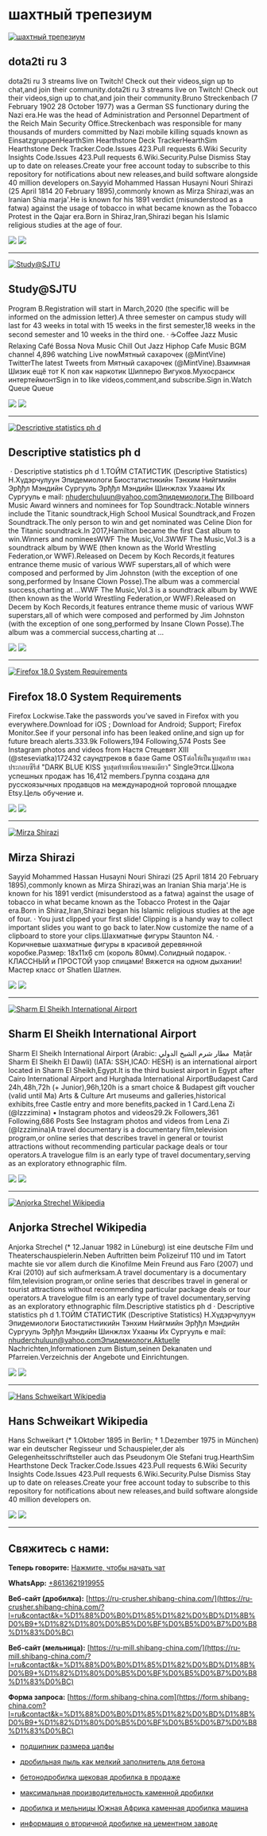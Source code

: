 # шахтный трепезиум

<a href="https://swt.shibang-china.com/?l=ru&img&k=%D1%88%D0%B0%D1%85%D1%82%D0%BD%D1%8B%D0%B9+%D1%82%D1%80%D0%B5%D0%BF%D0%B5%D0%B7%D0%B8%D1%83%D0%BC" target="_blank">![шахтный трепезиум](http://static.shibang-china.com/all-800x300/1429.jpg)</a>

## dota2ti ru 3
dota2ti ru 3 streams live on Twitch! Check out their videos,sign up to chat,and join their community.dota2ti ru 3 streams live on Twitch! Check out their videos,sign up to chat,and join their community.Bruno Streckenbach (7 February 1902 28 October 1977) was a German SS functionary during the Nazi era.He was the head of Administration and Personnel Department of the Reich Main Security Office.Streckenbach was responsible for many thousands of murders committed by Nazi mobile killing squads known as EinsatzgruppenHearthSim Hearthstone Deck TrackerHearthSim Hearthstone Deck Tracker.Code.Issues 423.Pull requests 6.Wiki Security Insights Code.Issues 423.Pull requests 6.Wiki.Security.Pulse Dismiss Stay up to date on releases.Create your free account today to subscribe to this repository for notifications about new releases,and build software alongside 40 million developers on.Sayyid Mohammed Hassan Husayni Nouri Shirazi (25 April 1814 20 February 1895),commonly known as Mirza Shirazi,was an Iranian Shia marja'.He is known for his 1891 verdict (misunderstood as a fatwa) against the usage of tobacco in what became known as the Tobacco Protest in the Qajar era.Born in Shiraz,Iran,Shirazi began his Islamic religious studies at the age of four.


<a href="https://whatsapp.shibangsoft.com/WhatsApp.php" target="_blank" title="WhatsApp">![](http://static.shibang-china.com/icon/whatsapp.png)</a> <a href="https://swt.shibang-china.com/?l=ru&icon&k=%D1%88%D0%B0%D1%85%D1%82%D0%BD%D1%8B%D0%B9+%D1%82%D1%80%D0%B5%D0%BF%D0%B5%D0%B7%D0%B8%D1%83%D0%BC" target="_blank">![](http://static.shibang-china.com/icon/chat-ru.png)</a>

---

<a href="https://swt.shibang-china.com/?l=ru&img&k=%D1%88%D0%B0%D1%85%D1%82%D0%BD%D1%8B%D0%B9+%D1%82%D1%80%D0%B5%D0%BF%D0%B5%D0%B7%D0%B8%D1%83%D0%BC" target="_blank">![Study@SJTU](http://static.shibang-china.com/all-800x300/66.jpg)</a>

## Study@SJTU
Program B.Registration will start in March,2020 (the specific will be informed on the admission letter).A three semester on campus study will last for 43 weeks in total with 15 weeks in the first semester,18 weeks in the second semester and 10 weeks in the third one.&nbsp;&#0183;&#32;☕️Coffee Jazz Music Relaxing Caf&#233; Bossa Nova Music Chill Out Jazz Hiphop Cafe Music BGM channel 4,896 watching Live nowМятный сахарочек (@MintVine) TwitterThe latest Tweets from Мятный сахарочек (@MintVine).Взаимная Шизик ещё тот К поп как наркотик Шипперю Вигуков.Мухосранск интертеймонтSign in to like videos,comment,and subscribe.Sign in.Watch Queue Queue


<a href="https://whatsapp.shibangsoft.com/WhatsApp.php" target="_blank" title="WhatsApp">![](http://static.shibang-china.com/icon/whatsapp.png)</a> <a href="https://swt.shibang-china.com/?l=ru&icon&k=%D1%88%D0%B0%D1%85%D1%82%D0%BD%D1%8B%D0%B9+%D1%82%D1%80%D0%B5%D0%BF%D0%B5%D0%B7%D0%B8%D1%83%D0%BC" target="_blank">![](http://static.shibang-china.com/icon/chat-ru.png)</a>

---

<a href="https://swt.shibang-china.com/?l=ru&img&k=%D1%88%D0%B0%D1%85%D1%82%D0%BD%D1%8B%D0%B9+%D1%82%D1%80%D0%B5%D0%BF%D0%B5%D0%B7%D0%B8%D1%83%D0%BC" target="_blank">![Descriptive statistics ph d](http://static.shibang-china.com/all-800x300/521.jpg)</a>

## Descriptive statistics ph d
&nbsp;&#0183;&#32;Descriptive statistics ph d 1.ТОЙМ СТАТИСТИК (Descriptive Statistics) Н.Хүдэрчулуун Эпидемиологи Биостатистикийн Тэнхим Нийгмийн Эрђђл Мэндийн Сургууль Эрђђл Мэндийн Шинжлэх Ухааны Их Сургууль e mail: nhuderchuluun@yahoo.comЭпидемиологи.The Billboard Music Award winners and nominees for Top Soundtrack:.Notable winners include the Titanic soundtrack,High School Musical Soundtrack,and Frozen Soundtrack.The only person to win and get nominated was Celine Dion for the Titanic soundtrack.In 2017,Hamilton became the first Cast album to win.Winners and nomineesWWF The Music,Vol.3WWF The Music,Vol.3 is a soundtrack album by WWE (then known as the World Wrestling Federation,or WWF).Released on Decem by Koch Records,it features entrance theme music of various WWF superstars,all of which were composed and performed by Jim Johnston (with the exception of one song,performed by Insane Clown Posse).The album was a commercial success,charting at …WWF The Music,Vol.3 is a soundtrack album by WWE (then known as the World Wrestling Federation,or WWF).Released on Decem by Koch Records,it features entrance theme music of various WWF superstars,all of which were composed and performed by Jim Johnston (with the exception of one song,performed by Insane Clown Posse).The album was a commercial success,charting at …


<a href="https://whatsapp.shibangsoft.com/WhatsApp.php" target="_blank" title="WhatsApp">![](http://static.shibang-china.com/icon/whatsapp.png)</a> <a href="https://swt.shibang-china.com/?l=ru&icon&k=%D1%88%D0%B0%D1%85%D1%82%D0%BD%D1%8B%D0%B9+%D1%82%D1%80%D0%B5%D0%BF%D0%B5%D0%B7%D0%B8%D1%83%D0%BC" target="_blank">![](http://static.shibang-china.com/icon/chat-ru.png)</a>

---

<a href="https://swt.shibang-china.com/?l=ru&img&k=%D1%88%D0%B0%D1%85%D1%82%D0%BD%D1%8B%D0%B9+%D1%82%D1%80%D0%B5%D0%BF%D0%B5%D0%B7%D0%B8%D1%83%D0%BC" target="_blank">![Firefox 18.0 System Requirements](http://static.shibang-china.com/all-800x300/1190.jpg)</a>

## Firefox 18.0 System Requirements
Firefox Lockwise.Take the passwords you’ve saved in Firefox with you everywhere.Download for iOS ; Download for Android; Support; Firefox Monitor.See if your personal info has been leaked online,and sign up for future breach alerts.333.9k Followers,194 Following,574 Posts See Instagram photos and videos from Настя Стецевят XIII (@steseviatka)172432 саундтреков в базе Game OSTต่อให้เป็นจูบสุดท้าย เพลงประกอบซีรีส์ &quot;DARK BLUE KISS จูบสุดท้ายเพื่อนายคนเดียว&quot; SingleЭтси.Школа успешных продаж has 16,412 members.Группа создана для русскоязычных продавцов на международной торговой площадке Etsy.Цель обучение и.


<a href="https://whatsapp.shibangsoft.com/WhatsApp.php" target="_blank" title="WhatsApp">![](http://static.shibang-china.com/icon/whatsapp.png)</a> <a href="https://swt.shibang-china.com/?l=ru&icon&k=%D1%88%D0%B0%D1%85%D1%82%D0%BD%D1%8B%D0%B9+%D1%82%D1%80%D0%B5%D0%BF%D0%B5%D0%B7%D0%B8%D1%83%D0%BC" target="_blank">![](http://static.shibang-china.com/icon/chat-ru.png)</a>

---

<a href="https://swt.shibang-china.com/?l=ru&img&k=%D1%88%D0%B0%D1%85%D1%82%D0%BD%D1%8B%D0%B9+%D1%82%D1%80%D0%B5%D0%BF%D0%B5%D0%B7%D0%B8%D1%83%D0%BC" target="_blank">![Mirza Shirazi](http://static.shibang-china.com/all-800x300/895.jpg)</a>

## Mirza Shirazi
Sayyid Mohammed Hassan Husayni Nouri Shirazi (25 April 1814 20 February 1895),commonly known as Mirza Shirazi,was an Iranian Shia marja'.He is known for his 1891 verdict (misunderstood as a fatwa) against the usage of tobacco in what became known as the Tobacco Protest in the Qajar era.Born in Shiraz,Iran,Shirazi began his Islamic religious studies at the age of four.&nbsp;&#0183;&#32;You just clipped your first slide! Clipping is a handy way to collect important slides you want to go back to later.Now customize the name of a clipboard to store your clips.Шахматные фигуры Staunton N4.&nbsp;&#0183;&#32;Коричневые шахматные фигуры в красивой деревянной коробке.Размер: 18x11x6 cm (король 80мм).Солидный подарок.&nbsp;&#0183;&#32;КЛАССНЫЙ и ПРОСТОЙ узор спицами! Вяжется на одном дыхании!Мастер класс от Shatlen Шатлен.


<a href="https://whatsapp.shibangsoft.com/WhatsApp.php" target="_blank" title="WhatsApp">![](http://static.shibang-china.com/icon/whatsapp.png)</a> <a href="https://swt.shibang-china.com/?l=ru&icon&k=%D1%88%D0%B0%D1%85%D1%82%D0%BD%D1%8B%D0%B9+%D1%82%D1%80%D0%B5%D0%BF%D0%B5%D0%B7%D0%B8%D1%83%D0%BC" target="_blank">![](http://static.shibang-china.com/icon/chat-ru.png)</a>

---

<a href="https://swt.shibang-china.com/?l=ru&img&k=%D1%88%D0%B0%D1%85%D1%82%D0%BD%D1%8B%D0%B9+%D1%82%D1%80%D0%B5%D0%BF%D0%B5%D0%B7%D0%B8%D1%83%D0%BC" target="_blank">![Sharm El Sheikh International Airport](http://static.shibang-china.com/all-800x300/958.jpg)</a>

## Sharm El Sheikh International Airport
Sharm El Sheikh International Airport (Arabic: مطار شرم الشيخ الدولي ‎ Maṭār Sharm El Sheikh El Dawli) (IATA: SSH,ICAO: HESH) is an international airport located in Sharm El Sheikh,Egypt.It is the third busiest airport in Egypt after Cairo International Airport and Hurghada International AirportBudapest Card 24h,48h,72h (+ Junior),96h,120h is a smart choice &amp; Budapest gift voucher (valid until Ma) Arts &amp; Culture Art museums and galleries,historical exhibits,free Castle entry and more benefits,packed in 1 Card.Lena Zi (@lzzzimina) • Instagram photos and videos29.2k Followers,361 Following,686 Posts See Instagram photos and videos from Lena Zi (@lzzzimina)A travel documentary is a documentary film,television program,or online series that describes travel in general or tourist attractions without recommending particular package deals or tour operators.A travelogue film is an early type of travel documentary,serving as an exploratory ethnographic film.


<a href="https://whatsapp.shibangsoft.com/WhatsApp.php" target="_blank" title="WhatsApp">![](http://static.shibang-china.com/icon/whatsapp.png)</a> <a href="https://swt.shibang-china.com/?l=ru&icon&k=%D1%88%D0%B0%D1%85%D1%82%D0%BD%D1%8B%D0%B9+%D1%82%D1%80%D0%B5%D0%BF%D0%B5%D0%B7%D0%B8%D1%83%D0%BC" target="_blank">![](http://static.shibang-china.com/icon/chat-ru.png)</a>

---

<a href="https://swt.shibang-china.com/?l=ru&img&k=%D1%88%D0%B0%D1%85%D1%82%D0%BD%D1%8B%D0%B9+%D1%82%D1%80%D0%B5%D0%BF%D0%B5%D0%B7%D0%B8%D1%83%D0%BC" target="_blank">![Anjorka Strechel Wikipedia](http://static.shibang-china.com/all-800x300/1478.jpg)</a>

## Anjorka Strechel Wikipedia
Anjorka Strechel (* 12.Januar 1982 in L&#252;neburg) ist eine deutsche Film und Theaterschauspielerin.Neben Auftritten beim Polizeiruf 110 und im Tatort machte sie vor allem durch die Kinofilme Mein Freund aus Faro (2007) und Krai (2010) auf sich aufmerksam.A travel documentary is a documentary film,television program,or online series that describes travel in general or tourist attractions without recommending particular package deals or tour operators.A travelogue film is an early type of travel documentary,serving as an exploratory ethnographic film.Descriptive statistics ph d&nbsp;&#0183;&#32;Descriptive statistics ph d 1.ТОЙМ СТАТИСТИК (Descriptive Statistics) Н.Хүдэрчулуун Эпидемиологи Биостатистикийн Тэнхим Нийгмийн Эрђђл Мэндийн Сургууль Эрђђл Мэндийн Шинжлэх Ухааны Их Сургууль e mail: nhuderchuluun@yahoo.comЭпидемиологи.Aktuelle Nachrichten,Informationen zum Bistum,seinen Dekanaten und Pfarreien.Verzeichnis der Angebote und Einrichtungen.


<a href="https://whatsapp.shibangsoft.com/WhatsApp.php" target="_blank" title="WhatsApp">![](http://static.shibang-china.com/icon/whatsapp.png)</a> <a href="https://swt.shibang-china.com/?l=ru&icon&k=%D1%88%D0%B0%D1%85%D1%82%D0%BD%D1%8B%D0%B9+%D1%82%D1%80%D0%B5%D0%BF%D0%B5%D0%B7%D0%B8%D1%83%D0%BC" target="_blank">![](http://static.shibang-china.com/icon/chat-ru.png)</a>

---

<a href="https://swt.shibang-china.com/?l=ru&img&k=%D1%88%D0%B0%D1%85%D1%82%D0%BD%D1%8B%D0%B9+%D1%82%D1%80%D0%B5%D0%BF%D0%B5%D0%B7%D0%B8%D1%83%D0%BC" target="_blank">![Hans Schweikart Wikipedia](http://static.shibang-china.com/all-800x300/1500.jpg)</a>

## Hans Schweikart Wikipedia
Hans Schweikart (* 1.Oktober 1895 in Berlin; † 1.Dezember 1975 in M&#252;nchen) war ein deutscher Regisseur und Schauspieler,der als Gelegenheitsschriftsteller auch das Pseudonym Ole Stefani trug.HearthSim Hearthstone Deck Tracker.Code.Issues 423.Pull requests 6.Wiki Security Insights Code.Issues 423.Pull requests 6.Wiki.Security.Pulse Dismiss Stay up to date on releases.Create your free account today to subscribe to this repository for notifications about new releases,and build software alongside 40 million developers on.

<a href="https://whatsapp.shibangsoft.com/WhatsApp.php" target="_blank" title="WhatsApp">![](http://static.shibang-china.com/icon/whatsapp.png)</a> <a href="https://swt.shibang-china.com/?l=ru&icon&k=%D1%88%D0%B0%D1%85%D1%82%D0%BD%D1%8B%D0%B9+%D1%82%D1%80%D0%B5%D0%BF%D0%B5%D0%B7%D0%B8%D1%83%D0%BC" target="_blank">![](http://static.shibang-china.com/icon/chat-ru.png)</a>

---
## Свяжитесь с нами:

**Теперь говорите:** [Нажмите, чтобы начать чат](https://swt.shibang-china.com?l=ru&contact&k=%D1%88%D0%B0%D1%85%D1%82%D0%BD%D1%8B%D0%B9+%D1%82%D1%80%D0%B5%D0%BF%D0%B5%D0%B7%D0%B8%D1%83%D0%BC)

**WhatsApp:**  [+8613621919955](https://whatsapp.shibangsoft.com/WhatsApp.php)

**Веб-сайт (дробилка):** [https://ru-crusher.shibang-china.com/](https://ru-crusher.shibang-china.com/?l=ru&contact&k=%D1%88%D0%B0%D1%85%D1%82%D0%BD%D1%8B%D0%B9+%D1%82%D1%80%D0%B5%D0%BF%D0%B5%D0%B7%D0%B8%D1%83%D0%BC)

**Веб-сайт (мельница):** [https://ru-mill.shibang-china.com/](https://ru-mill.shibang-china.com/?l=ru&contact&k=%D1%88%D0%B0%D1%85%D1%82%D0%BD%D1%8B%D0%B9+%D1%82%D1%80%D0%B5%D0%BF%D0%B5%D0%B7%D0%B8%D1%83%D0%BC)

**Форма запроса:** [https://form.shibang-china.com](https://form.shibang-china.com?l=ru&contact&k=%D1%88%D0%B0%D1%85%D1%82%D0%BD%D1%8B%D0%B9+%D1%82%D1%80%D0%B5%D0%BF%D0%B5%D0%B7%D0%B8%D1%83%D0%BC)

* [подшипник размера цапфы](../131/%D0%BF%D0%BE%D0%B4%D1%88%D0%B8%D0%BF%D0%BD%D0%B8%D0%BA%20%D1%80%D0%B0%D0%B7%D0%BC%D0%B5%D1%80%D0%B0%20%D1%86%D0%B0%D0%BF%D1%84%D1%8B.md)

* [дробильная пыль как мелкий заполнитель для бетона](../133/%D0%B4%D1%80%D0%BE%D0%B1%D0%B8%D0%BB%D1%8C%D0%BD%D0%B0%D1%8F%20%D0%BF%D1%8B%D0%BB%D1%8C%20%D0%BA%D0%B0%D0%BA%20%D0%BC%D0%B5%D0%BB%D0%BA%D0%B8%D0%B9%20%D0%B7%D0%B0%D0%BF%D0%BE%D0%BB%D0%BD%D0%B8%D1%82%D0%B5%D0%BB%D1%8C%20%D0%B4%D0%BB%D1%8F%20%D0%B1%D0%B5%D1%82%D0%BE%D0%BD%D0%B0.md)

* [бетонодробилка щековая дробилка в продаже](../135/%D0%B1%D0%B5%D1%82%D0%BE%D0%BD%D0%BE%D0%B4%D1%80%D0%BE%D0%B1%D0%B8%D0%BB%D0%BA%D0%B0%20%D1%89%D0%B5%D0%BA%D0%BE%D0%B2%D0%B0%D1%8F%20%D0%B4%D1%80%D0%BE%D0%B1%D0%B8%D0%BB%D0%BA%D0%B0%20%D0%B2%20%D0%BF%D1%80%D0%BE%D0%B4%D0%B0%D0%B6%D0%B5.md)

* [максимальная производительность каменной дробилки](../133/%D0%BC%D0%B0%D0%BA%D1%81%D0%B8%D0%BC%D0%B0%D0%BB%D1%8C%D0%BD%D0%B0%D1%8F%20%D0%BF%D1%80%D0%BE%D0%B8%D0%B7%D0%B2%D0%BE%D0%B4%D0%B8%D1%82%D0%B5%D0%BB%D1%8C%D0%BD%D0%BE%D1%81%D1%82%D1%8C%20%D0%BA%D0%B0%D0%BC%D0%B5%D0%BD%D0%BD%D0%BE%D0%B9%20%D0%B4%D1%80%D0%BE%D0%B1%D0%B8%D0%BB%D0%BA%D0%B8.md)

* [дробилка и мельницы Южная Африка каменная дробилка машина](../134/%D0%B4%D1%80%D0%BE%D0%B1%D0%B8%D0%BB%D0%BA%D0%B0%20%D0%B8%20%D0%BC%D0%B5%D0%BB%D1%8C%D0%BD%D0%B8%D1%86%D1%8B%20%D0%AE%D0%B6%D0%BD%D0%B0%D1%8F%20%D0%90%D1%84%D1%80%D0%B8%D0%BA%D0%B0%20%D0%BA%D0%B0%D0%BC%D0%B5%D0%BD%D0%BD%D0%B0%D1%8F%20%D0%B4%D1%80%D0%BE%D0%B1%D0%B8%D0%BB%D0%BA%D0%B0%20%D0%BC%D0%B0%D1%88%D0%B8%D0%BD%D0%B0.md)

* [информация о вторичной дробилке на цементном заводе](../132/%D0%B8%D0%BD%D1%84%D0%BE%D1%80%D0%BC%D0%B0%D1%86%D0%B8%D1%8F%20%D0%BE%20%D0%B2%D1%82%D0%BE%D1%80%D0%B8%D1%87%D0%BD%D0%BE%D0%B9%20%D0%B4%D1%80%D0%BE%D0%B1%D0%B8%D0%BB%D0%BA%D0%B5%20%D0%BD%D0%B0%20%D1%86%D0%B5%D0%BC%D0%B5%D0%BD%D1%82%D0%BD%D0%BE%D0%BC%20%D0%B7%D0%B0%D0%B2%D0%BE%D0%B4%D0%B5.md)